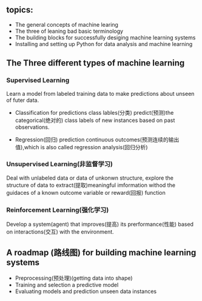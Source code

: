 ## topics:
+ The general concepts of machine learing 
+ The three of leaning bad basic terminology
+ The building blocks for successfully desiging machine learning systems
+ Installing and setting up Python for data analysis and machine learning


##  The Three different types of machine learning

###  Supervised  Learning
Learn a model from labeled training data to make predictions about unseen of futer data.

+ Classification for predictions class lables(分类)
  predict(预测)the categorical(绝对的) class labels of new instances based on past observations.

+ Regression(回归)
prediction continuous outcomes(预测连续的输出值),which is also called regression analysis(回归分析)

###  Unsupervised  Learning(非监督学习)
Deal with unlabeled data or data of unkonwn structure,
explore the structure of data to extract(提取)meaningful
imformation withod the guidaces of a known outcome variable or reward(回报) function

### Reinforcement Learning(强化学习)
Develop a system(agent) that improves(提高) its prerformance(性能) based on interactions(交互) with the environment.

## A roadmap (路线图) for building machine learning systems

+  Preprocessing(预处理)(getting data into shape)
+  Training and selection a predictive model
+  Evaluating models and prediction unseen data instances







